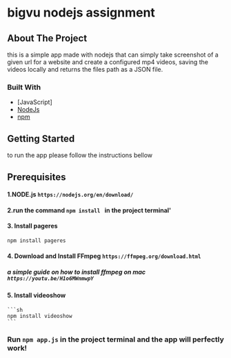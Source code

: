# bigvu nodejs assignment

<!--
**
<!-- ABOUT THE PROJECT -->
## About The Project
this is a simple app made with nodejs that can simply take screenshot  of a given url for a website and create a configured mp4 videos,
saving the videos locally and returns the files path as a JSON file.

### Built With

* [JavaScript]
* [NodeJs](https://nodejs.org/)
* [npm](https://www.npmjs.com)



<!-- GETTING STARTED -->
## Getting Started
to run the app please follow the instructions bellow

## Prerequisites

#### 1.NODE.js `https://nodejs.org/en/download/`

#### 2.run  the command `npm install ` in the project terminal'
####     3. Install pageres
   ```sh
   npm install pageres
   ```
#### 4. Download and Install FFmpeg `https://ffmpeg.org/download.html`
##### a simple guide on how to install ffmpeg on mac `https://youtu.be/H1o6MWnmwpY`
#### 5. Install videoshow
    ```sh
    npm install videoshow
    ```
   
   
### Run `npm app.js`  in the project terminal and the app will perfectly work!


  
  



